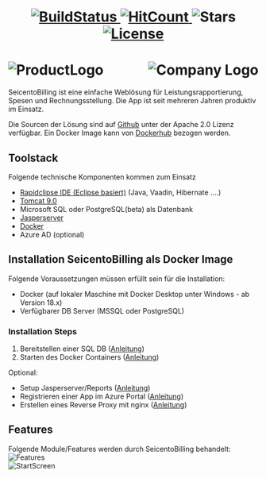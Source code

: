 <h1 align="center">
  <a href="https://xwr.visualstudio.com/XWare/_build/latest?definitionId=23">
  	<img src="https://xwr.visualstudio.com/XWare/_apis/build/status/Dockerhub%20SeicentoBilling-FromTemplate" alt="BuildStatus"/>
  </a>
  <a href="http://hits.dwyl.io/xware-gmbh/SeicentoBilling">
  	<img src="http://hits.dwyl.io/xware-gmbh/SeicentoBilling.svg" alt="HitCount"/>
  </a>
  <img src="https://img.shields.io/github/stars/xware-gmbh/SeicentoBilling.svg?label=Stars&style=flat" alt="Stars"/>
  <a href="https://github.com/xware-gmbh/SeicentoBilling/blob/dev1/LICENSE.txt">
  	<img src="https://img.shields.io/github/license/xware-gmbh/SeicentoBilling.svg" alt="License"/>
  </a>
</h1>
<h1 align="left">
  <img src="https://github.com/xware-gmbh/SeicentoBilling/blob/master/docs/images/seicento_billing.PNG" alt="ProductLogo"/>
  <a href="https://www.xwr.ch">
  	<img src="https://github.com/xware-gmbh/SeicentoBilling/blob/master/docs/images/XWareLogo.png" alt="Company Logo" align="right"/>
  </a>
</h1>
         
SeicentoBilling ist eine einfache Weblösung für Leistungsrapportierung, Spesen und Rechnungsstellung. Die App ist seit mehreren Jahren produktiv im Einsatz.  

Die Sourcen der Lösung sind auf [Github](https://github.com/xware-gmbh/SeicentoBilling) unter der Apache 2.0 Lizenz verfügbar.
Ein Docker Image kann von [Dockerhub](https://cloud.docker.com/repository/docker/jmurihub/seicentobilling/general) bezogen werden.

## Toolstack
Folgende technische Komponenten kommen zum Einsatz
* [Rapidclipse IDE (Eclipse basiert)](http://rapidclipse.com) (Java, Vaadin, Hibernate ....)
* [Tomcat 9.0](https://tomcat.apache.org/download-80.cgi)
* Microsoft SQL oder PostgreSQL(beta) als Datenbank
* [Jasperserver](https://community.jaspersoft.com/project/jasperreports-server)
* [Docker](https://docker.com)
* Azure AD (optional)
 

## Installation SeicentoBilling als Docker Image
Folgende Voraussetzungen müssen erfüllt sein für die Installation:
* Docker (auf lokaler Maschine mit Docker Desktop unter Windows - ab Version 18.x)
* Verfügbarer DB Server (MSSQL oder PostgreSQL)

### Installation Steps
1. Bereitstellen einer SQL DB ([Anleitung](https://github.com/xware-gmbh/SeicentoBilling-cmdline)) 
2. Starten des Docker Containers ([Anleitung](https://github.com/xware-gmbh/SeicentoBilling/tree/master/docs/docker))

Optional:
* Setup Jasperserver/Reports ([Anleitung](https://github.com/xware-gmbh/SeicentoBilling/tree/master/docs/jasperserver))
* Registrieren einer App im Azure Portal ([Anleitung](https://github.com/xware-gmbh/SeicentoBilling/tree/master/docs/azuread))
* Erstellen eines Reverse Proxy mit nginx ([Anleitung](https://github.com/xware-gmbh/SeicentoBilling/tree/master/docs/nginx))

## Features
Folgende Module/Features werden durch SeicentoBilling behandelt:
![Features](https://github.com/xware-gmbh/SeicentoBilling/blob/master/docs/images/billing_modules.PNG "Logo")   
![StartScreen](https://github.com/xware-gmbh/SeicentoBilling/blob/master/docs/images/SeicentoBilling_Overview.PNG "StartScreen")

